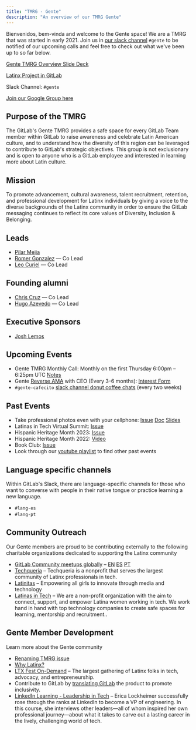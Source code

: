 ```yaml
---
title: "TMRG - Gente"
description: "An overview of our TMRG Gente"
---
```


Bienvenidos, bem-vinda and welcome to the Gente space! We are a TMRG that was started in early 2021. Join us in [our slack channel](https://gitlab.slack.com/archives/C01JL1MGGV9) `#gente` to be notified of our upcoming calls and feel free to check out what we've been up to so far below.

[Gente TMRG Overview Slide Deck](https://docs.google.com/presentation/d/1eQIv4Km0bd9ciuJ-hjmuPSRo1TZxH1f7FcUfau7xQB4/edit#slide=id.gb5fc211329_1_0)

[Latinx Project in GitLab](https://gitlab.com/gitlab-com/latinx-tmrg)

Slack Channel: `#gente`

[Join our Google Group here](https://groups.google.com/a/gitlab.com/g/latinxtmrg)

## Purpose of the TMRG

The GitLab's Gente TMRG provides a safe space for every GitLab Team member within GitLab to raise awareness and celebrate Latin American culture, and to understand how the diversity of this region can be leveraged to contribute to GitLab's strategic objectives. This group is not exclusionary and is open to anyone who is a GitLab employee and interested in learning more about Latin culture.

## Mission

To promote advancement, cultural awareness, talent recruitment, retention, and professional development for Latinx individuals by giving a voice to the diverse backgrounds of the Latinx community in order to ensure the GitLab messaging continues to reflect its core values of Diversity, Inclusion & Belonging.

## Leads

- [Pilar Mejia](https://gitlab.com/pmejia)
- [Romer Gonzalez](https://gitlab.com/romerg) — Co Lead
- [Leo Curiel](https://gitlab.com/leocuriel) — Co Lead

## Founding alumni

- [Chris Cruz](https://www.linkedin.com/in/christopherjcruz) — Co Lead
- [Hugo Azevedo](https://gitlab.com/hugoazevedo) — Co Lead

## Executive Sponsors

- [Josh Lemos](https://gitlab.com/joshlemos)

## Upcoming Events

- Gente TMRG Monthly Call: Monthly on the first Thursday 6:00pm – 6:25pm UTC [Notes](https://docs.google.com/document/d/12dYSDjiVvFt-c6UO9y350pFbrrK5Iq2o/edit)
- Gente [Reverse AMA](/handbook/communication/ask-me-anything/#reverse-ask-me-anything) with CEO (Every 3-6 months): [Interest Form](https://docs.google.com/forms/d/19wwWuehn0PDtOwGq3Eh83hUbXWEEsawlhCZ4D-ecP_w/viewform?edit_requested=true)
- `#gente-cafecito` [slack channel donut coffee chats](https://gitlab.slack.com/archives/C04NH46BXQU) (every two weeks)

## Past Events

- Take professional photos even with your cellphone: [Issue](https://gitlab.com/gitlab-com/latinx-tmrg/-/issues/78) [Doc](https://docs.google.com/document/d/14_n0B8Wwk7IMfSO_JLNFEC_ytsEWRWikA0G9Pa8YTyg/edit) [Slides](https://drive.google.com/file/d/1I3bkWFpEAQPPEZMMulolnVypORIJFatl/view)
- Latinas in Tech Virtual Summit: [Issue](https://gitlab.com/gitlab-com/latinx-tmrg/-/issues/79)
- Hispanic Heritage Month 2023: [Issue](https://gitlab.com/gitlab-com/latinx-tmrg/-/issues/86)
- Hispanic Heritage Month 2022: [Video](https://youtu.be/PLT2KtXZQ8o?si=8JeS-n6SUCaThRWH)
- Book Club: [Issue](https://gitlab.com/gitlab-com/latinx-tmrg/-/issues/19)
- Look through our [youtube playlist](https://www.youtube.com/playlist?list=PL05JrBw4t0KoBIq6-SQisbcfZKaxxkK8r) to find other past events

## Language specific channels

Within GitLab's Slack, there are language-specific channels for those who want to converse with people in their native tongue or practice learning a new language.

- `#lang-es`
- `#lang-pt`

## Community Outreach

Our Gente members are proud to be contributing externally to the following charitable organizations dedicated to supporting the Latinx community

- [GitLab Community meetups globally](https://www.meetup.com/pro/gitlab/) – [EN](https://www.meetup.com/pro/gitlab/) [ES](https://www.meetup.com/es/pro/gitlab/) [PT](https://www.meetup.com/pt-BR/pro/gitlab/)
- [Techqueria](https://techqueria.org/) – Techqueria is a nonprofit that serves the largest community of Latinx professionals in tech.
- [Latinitas](https://latinitasmagazine.org/) – Empowering all girls to innovate through media and technology
- [Latinas in Tech](https://www.latinasintech.org/) – We are a non-profit organization with the aim to connect, support, and empower Latina women working in tech. We work hand in hand with top technology companies to create safe spaces for learning, mentorship and recruitment..

## Gente Member Development

Learn more about the Gente community

- [Renaming TMRG issue](https://gitlab.com/gitlab-com/latinx-tmrg/-/issues/40)
- [Why Latinx?](https://www.merriam-webster.com/words-at-play/word-history-latinx)
- [LTX Fest On-Demand](https://ltxfest.com/ltx-on-demand/) – The largest gathering of Latinx folks in tech, advocacy, and entrepreneurship.
- Contribute to GitLab by [translating GitLab](https://translate.gitlab.com/) the product to promote inclusivity.
- [LinkedIn Learning - Leadership in Tech](https://www.linkedin.com/learning/leadership-in-tech/) – Erica Lockheimer successfully rose through the ranks at LinkedIn to become a VP of engineering. In this course, she interviews other leaders—all of whom inspired her own professional journey—about what it takes to carve out a lasting career in the lively, challenging world of tech.
